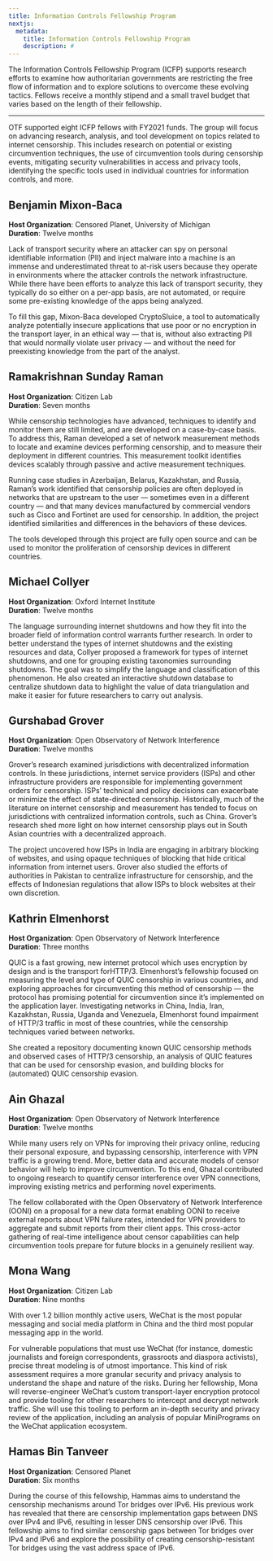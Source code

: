 ```yaml
---
title: Information Controls Fellowship Program
nextjs:
  metadata:
    title: Information Controls Fellowship Program
    description: #
---
```


The Information Controls Fellowship Program (ICFP) supports research efforts to examine how authoritarian governments are restricting the free flow of information and to explore solutions to overcome these evolving tactics. Fellows receive a monthly stipend and a small travel budget that varies based on the length of their fellowship.

---

OTF supported eight ICFP fellows with FY2021 funds. The group will focus on advancing research, analysis, and tool development on topics related to internet censorship. This includes research on potential or existing circumvention techniques, the use of circumvention tools during censorship events, mitigating security vulnerabilities in access and privacy tools, identifying the specific tools used in individual countries for information controls, and more.

## Benjamin Mixon-Baca

**Host Organization**: Censored Planet, University of Michigan\
**Duration**: Twelve months

Lack of transport security where an attacker can spy on personal identifiable information (PII) and inject malware into a machine is an immense and underestimated threat to at-risk users because they operate in environments where the attacker controls the network infrastructure. While there have been efforts to analyze this lack of transport security, they typically do so either on a per-app basis, are not automated, or require some pre-existing knowledge of the apps being analyzed.

To fill this gap, Mixon-Baca developed CryptoSluice, a tool to automatically analyze potentially insecure applications that use poor or no encryption in the transport layer, in an ethical way — that is, without also extracting PII that would normally violate user privacy — and without the need for preexisting knowledge from the part of the analyst.

## Ramakrishnan Sunday Raman

**Host Organization**: Citizen Lab\
**Duration**: Seven months

While censorship technologies have advanced, techniques to identify and monitor them are still limited, and are developed on a case-by-case basis. To address this, Raman developed a set of network measurement methods to locate and examine devices performing censorship, and to measure their deployment in different countries. This measurement toolkit identifies devices scalably through passive and active measurement techniques.

Running case studies in Azerbaijan, Belarus, Kazakhstan, and Russia, Raman’s work identified that censorship policies are often deployed in networks that are upstream to the user — sometimes even in a different country — and that many devices manufactured by commercial vendors such as Cisco and Fortinet are used for censorship. In addition, the project identified similarities and differences in the behaviors of these devices.

The tools developed through this project are fully open source and can be used to monitor the proliferation of censorship devices in different countries.

## Michael Collyer

**Host Organization**: Oxford Internet Institute\
**Duration**: Twelve months

The language surrounding internet shutdowns and how they fit into the broader field of information control warrants further research. In order to better understand the types of internet shutdowns and the existing resources and data, Collyer proposed a framework for types of internet shutdowns, and one for grouping existing taxonomies surrounding shutdowns. The goal was to simplify the language and classification of this phenomenon. He also created an interactive shutdown database to centralize shutdown data to highlight the value of data triangulation and make it easier for future researchers to carry out analysis.

## Gurshabad Grover

**Host Organization**: Open Observatory of Network Interference\
**Duration**: Twelve months

Grover’s research examined jurisdictions with decentralized information controls. In these jurisdictions, internet service providers (ISPs) and other infrastructure providers are responsible for implementing government orders for censorship. ISPs’ technical and policy decisions can exacerbate or minimize the effect of state-directed censorship. Historically, much of the literature on internet censorship and measurement has tended to focus on jurisdictions with centralized information controls, such as China. Grover’s research shed more light on how internet censorship plays out in South Asian countries with a decentralized approach.

The project uncovered how ISPs in India are engaging in arbitrary blocking of websites, and using opaque techniques of blocking that hide critical information from internet users. Grover also studied the efforts of authorities in Pakistan to centralize infrastructure for censorship, and the effects of Indonesian regulations that allow ISPs to block websites at their own discretion.

## Kathrin Elmenhorst

**Host Organization**: Open Observatory of Network Interference\
**Duration**: Three months

QUIC is a fast growing, new internet protocol which uses encryption by design and is the transport forHTTP/3. Elmenhorst’s fellowship focused on measuring the level and type of QUIC censorship in various countries, and exploring approaches for circumventing this method of censorship — the protocol has promising potential for circumvention since it’s implemented on the application layer. Investigating networks in China, India, Iran, Kazakhstan, Russia, Uganda and Venezuela, Elmenhorst found impairment of HTTP/3 traffic in most of these countries, while the censorship techniques varied between networks.

She created a repository documenting known QUIC censorship methods and observed cases of HTTP/3 censorship, an analysis of QUIC features that can be used for censorship evasion, and building blocks for (automated) QUIC censorship evasion.

## Ain Ghazal

**Host Organization**: Open Observatory of Network Interference\
**Duration**: Twelve months

While many users rely on VPNs for improving their privacy online, reducing their personal exposure, and bypassing censorship, interference with VPN traffic is a growing trend. More, better data and accurate models of censor behavior will help to improve circumvention. To this end, Ghazal contributed to ongoing research to quantify censor interference over VPN connections, improving existing metrics and performing novel experiments.

The fellow collaborated with the Open Observatory of Network Interference (OONI) on a proposal for a new data format enabling OONI to receive external reports about VPN failure rates, intended for VPN providers to aggregate and submit reports from their client apps. This cross-actor gathering of real-time intelligence about censor capabilities can help circumvention tools prepare for future blocks in a genuinely resilient way.

## Mona Wang

**Host Organization**: Citizen Lab\
**Duration**: Nine months

With over 1.2 billion monthly active users, WeChat is the most popular messaging and social media platform in China and the third most popular messaging app in the world.

For vulnerable populations that must use WeChat (for instance, domestic journalists and foreign correspondents, grassroots and diaspora activists), precise threat modeling is of utmost importance. This kind of risk assessment requires a more granular security and privacy analysis to understand the shape and nature of the risks. During her fellowship, Mona will reverse-engineer WeChat’s custom transport-layer encryption protocol and provide tooling for other researchers to intercept and decrypt network traffic. She will use this tooling to perform an in-depth security and privacy review of the application, including an analysis of popular MiniPrograms on the WeChat application ecosystem.

## Hamas Bin Tanveer

**Host Organization**: Censored Planet\
**Duration**: Six months

During the course of this fellowship, Hammas aims to understand the censorship mechanisms around Tor bridges over IPv6. His previous work has revealed that there are censorship implementation gaps between DNS over IPv4 and IPv6, resulting in lesser DNS censorship over IPv6. This fellowship aims to find similar censorship gaps between Tor bridges over IPv4 and IPv6 and explore the possibility of creating censorship-resistant Tor bridges using the vast address space of IPv6.